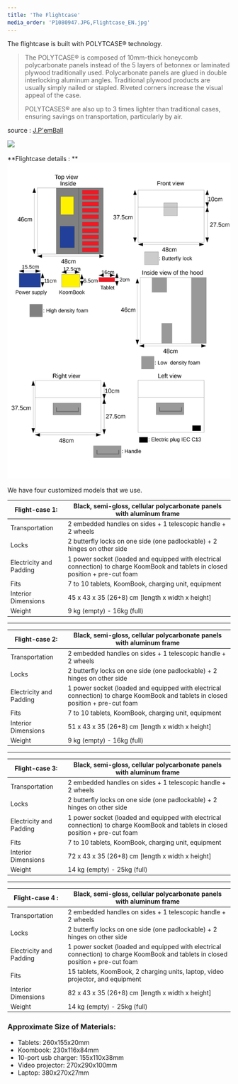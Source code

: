 ```yaml
---
title: 'The Flightcase'
media_order: 'P1080947.JPG,Flightcase_EN.jpg'
---
```


The flightcase is built with POLYTCASE® technology.

> The POLYTCASE® is composed of 10mm-thick honeycomb polycarbonate panels instead of the 5 layers of betonnex or laminated plywood traditionally used.
> Polycarbonate panels are glued in double interlocking aluminum angles. Traditional plywood products are usually simply nailed or stapled. Riveted corners increase the visual appeal of the case. 
> 
> POLYTCASES® are also up to 3 times lighter than traditional cases, ensuring savings on transportation, particularly by air.


source : [J.P'emBall](http://www.jpemball.fr)

![](P1080947.JPG)

**Flightcase details : **
![](Flightcase_EN.jpg?cropResize=600,600)

We have four customized models that we use.  

| **Flight-case 1:**   | Black, semi-gloss, cellular polycarbonate panels with aluminum frame |
| --------------------- | ------------------------------------------------------------ |
| Transportation            | 2 embedded handles on sides + 1 telescopic handle + 2 wheels |
| Locks            | 2 butterfly locks on one side (one padlockable) + 2 hinges on other side |
| Electricity and Padding           | 1 power socket (loaded and equipped with electrical connection) to charge KoomBook and tablets in closed position + pre-cut foam |
| Fits           | 7 to 10 tablets, KoomBook, charging unit, equipment |
| Interior Dimensions | 45 x 43 x 35 (26+8) cm [length x width x height]        |
| Weight                | 9 kg (empty) - 16kg (full)                                 |

 

------



| **Flight-case 2:**   | Black, semi-gloss, cellular polycarbonate panels with aluminum frame |
| --------------------- | ------------------------------------------------------------ |
| Transportation             | 2 embedded handles on sides + 1 telescopic handle + 2 wheels |
| Locks            | 2 butterfly locks on one side (one padlockable) + 2 hinges on other side |
| Electricity and Padding        | 1 power socket (loaded and equipped with electrical connection) to charge KoomBook and tablets in closed position + pre-cut foam |
| Fits          | 7 to 10 tablets, KoomBook, charging unit, equipment |
| Interior Dimensions | 51 x 43 x 35 (26+8) cm [length x width x height]        |
| Weight                | 9 kg (empty) - 16kg (full)                                 |

  

------



| **Flight-case 3:**   | Black, semi-gloss, cellular polycarbonate panels with aluminum frame |
| --------------------- | ------------------------------------------------------------ |
| Transportation              | 2 embedded handles on sides + 1 telescopic handle + 2 wheels |
| Locks            | 2 butterfly locks on one side (one padlockable) + 2 hinges on other side |
| Electricity and Padding           | 1 power socket (loaded and equipped with electrical connection) to charge KoomBook and tablets in closed position + pre-cut foam |
| Fits           | 7 to 10 tablets, KoomBook, charging unit, equipment |
| Interior Dimensions | 72 x 43 x 35 (26+8) cm [length x width x height]        |
| Weight                | 14 kg (empty) - 25kg (full)                                |

  

------



| **Flight-case 4 :**   | Black, semi-gloss, cellular polycarbonate panels with aluminum frame |
| --------------------- | ------------------------------------------------------------ |
| Transportation              | 2 embedded handles on sides + 1 telescopic handle + 2 wheels |
| Locks            | 2 butterfly locks on one side (one padlockable) + 2 hinges on other side |
| Electricity and Padding           | 1 power socket (loaded and equipped with electrical connection) to charge KoomBook and tablets in closed position + pre-cut foam  |
| Fits           | 15 tablets, KoomBook, 2 charging units, laptop, video projector, and equipment |
| Interior Dimensions | 82 x 43 x 35 (26+8) cm [length x width x height]        |
| Weight                | 14 kg (empty) - 25kg (full)                                |

### Approximate Size of Materials:

* Tablets: 260x155x20mm
* Koombook: 230x116x84mm
* 10-port usb charger: 155x110x38mm
* Video projector: 270x290x100mm
* Laptop: 380x270x27mm